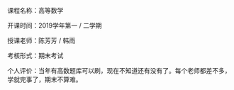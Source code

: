 课程名称：高等数学

开课时间：2019学年第一 / 二学期

授课老师：陈芳芳 / 韩雨

考核形式：期末考试

个人评价：当年有高数题库可以刷，现在不知道还有没有了。每个老师都差不多，学就完事了，期末不算难。

